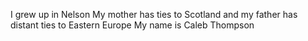 I grew up in Nelson
My mother has ties to Scotland and my father has distant ties to Eastern Europe
My name is Caleb Thompson